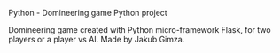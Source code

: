 Python - Domineering game
Python project

Domineering game created with Python micro-framework Flask, for two players or a player vs AI.
Made by Jakub Gimza.
